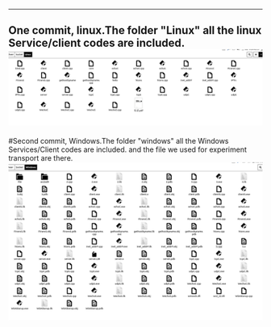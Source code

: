 --------------------------
One commit, linux.The folder "Linux" all the linux Service/client codes are included.![s1](1.png)<Br/>
-----------------------------
#Second commit, Windows.The folder "windows" all the Windows Services/Client codes are included. and the file we used for experiment transport are there.![s2](2.png)
